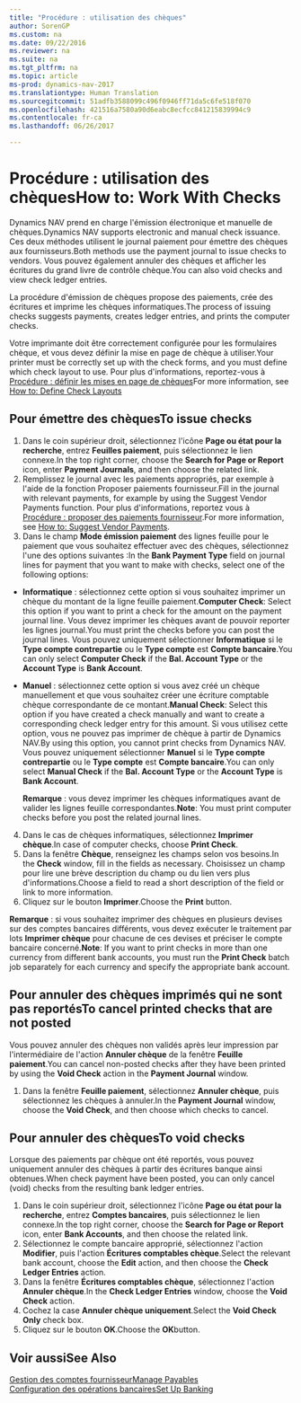 ```yaml
---
title: "Procédure : utilisation des chèques"
author: SorenGP
ms.custom: na
ms.date: 09/22/2016
ms.reviewer: na
ms.suite: na
ms.tgt_pltfrm: na
ms.topic: article
ms-prod: dynamics-nav-2017
ms.translationtype: Human Translation
ms.sourcegitcommit: 51adfb3588099c496f0946ff71da5c6fe518f070
ms.openlocfilehash: 421516a7580a90d6eabc8ecfcc841215839994c9
ms.contentlocale: fr-ca
ms.lasthandoff: 06/26/2017

---
```


# <a name="how-to-work-with-checks"></a><span data-ttu-id="f81ef-102">Procédure : utilisation des chèques</span><span class="sxs-lookup"><span data-stu-id="f81ef-102">How to: Work With Checks</span></span>
<span data-ttu-id="f81ef-103">Dynamics NAV prend en charge l'émission électronique et manuelle de chèques.</span><span class="sxs-lookup"><span data-stu-id="f81ef-103">Dynamics NAV supports electronic and manual check issuance.</span></span> <span data-ttu-id="f81ef-104">Ces deux méthodes utilisent le journal paiement pour émettre des chèques aux fournisseurs.</span><span class="sxs-lookup"><span data-stu-id="f81ef-104">Both methods use the payment journal to issue checks to vendors.</span></span> <span data-ttu-id="f81ef-105">Vous pouvez également annuler des chèques et afficher les écritures du grand livre de contrôle chèque.</span><span class="sxs-lookup"><span data-stu-id="f81ef-105">You can also void checks and view check ledger entries.</span></span>

<span data-ttu-id="f81ef-106">La procédure d'émission de chèques propose des paiements, crée des écritures et imprime les chèques informatiques.</span><span class="sxs-lookup"><span data-stu-id="f81ef-106">The process of issuing checks suggests payments, creates ledger entries, and prints the computer checks.</span></span>

<span data-ttu-id="f81ef-107">Votre imprimante doit être correctement configurée pour les formulaires chèque, et vous devez définir la mise en page de chèque à utiliser.</span><span class="sxs-lookup"><span data-stu-id="f81ef-107">Your printer must be correctly set up with the check forms, and you must define which check layout to use.</span></span> <span data-ttu-id="f81ef-108">Pour plus d'informations, reportez-vous à [Procédure : définir les mises en page de chèques](finance-setup-how-define-check-layouts.md)</span><span class="sxs-lookup"><span data-stu-id="f81ef-108">For more information, see [How to: Define Check Layouts](finance-setup-how-define-check-layouts.md)</span></span>

## <a name="to-issue-checks"></a><span data-ttu-id="f81ef-109">Pour émettre des chèques</span><span class="sxs-lookup"><span data-stu-id="f81ef-109">To issue checks</span></span>
1. <span data-ttu-id="f81ef-110">Dans le coin supérieur droit, sélectionnez l'icône **Page ou état pour la recherche**, entrez **Feuilles paiement**, puis sélectionnez le lien connexe.</span><span class="sxs-lookup"><span data-stu-id="f81ef-110">In the top right corner, choose the **Search for Page or Report** icon, enter **Payment Journals**, and then choose the related link.</span></span>
2. <span data-ttu-id="f81ef-111">Remplissez le journal avec les paiements appropriés, par exemple à l'aide de la fonction Proposer paiements fournisseur.</span><span class="sxs-lookup"><span data-stu-id="f81ef-111">Fill in the journal with relevant payments, for example by using the Suggest Vendor Payments function.</span></span> <span data-ttu-id="f81ef-112">Pour plus d'informations, reportez vous à [Procédure : proposer des paiements fournisseur](payables-how-suggest-vendor-payments.md).</span><span class="sxs-lookup"><span data-stu-id="f81ef-112">For more information, see [How to: Suggest Vendor Payments](payables-how-suggest-vendor-payments.md).</span></span>
3. <span data-ttu-id="f81ef-113">Dans le champ **Mode émission paiement** des lignes feuille pour le paiement que vous souhaitez effectuer avec des chèques, sélectionnez l'une des options suivantes :</span><span class="sxs-lookup"><span data-stu-id="f81ef-113">In the **Bank Payment Type** field on journal lines for payment that you want to make with checks, select one of the following options:</span></span>

 - <span data-ttu-id="f81ef-114">**Informatique** : sélectionnez cette option si vous souhaitez imprimer un chèque du montant de la ligne feuille paiement.</span><span class="sxs-lookup"><span data-stu-id="f81ef-114">**Computer Check**: Select this option if you want to print a check for the amount on the payment journal line.</span></span> <span data-ttu-id="f81ef-115">Vous devez imprimer les chèques avant de pouvoir reporter les lignes journal.</span><span class="sxs-lookup"><span data-stu-id="f81ef-115">You must print the checks before you can post the journal lines.</span></span> <span data-ttu-id="f81ef-116">Vous pouvez uniquement sélectionner **Informatique** si le **Type compte contrepartie** ou le **Type compte** est **Compte bancaire**.</span><span class="sxs-lookup"><span data-stu-id="f81ef-116">You can only select **Computer Check** if the **Bal. Account Type** or the **Account Type** is **Bank Account**.</span></span>

 - <span data-ttu-id="f81ef-117">**Manuel** : sélectionnez cette option si vous avez créé un chèque manuellement et que vous souhaitez créer une écriture comptable chèque correspondante de ce montant.</span><span class="sxs-lookup"><span data-stu-id="f81ef-117">**Manual Check**: Select this option if you have created a check manually and want to create a corresponding check ledger entry for this amount.</span></span> <span data-ttu-id="f81ef-118">Si vous utilisez cette option, vous ne pouvez pas imprimer de chèque à partir de Dynamics NAV.</span><span class="sxs-lookup"><span data-stu-id="f81ef-118">By using this option, you cannot print checks from Dynamics NAV.</span></span> <span data-ttu-id="f81ef-119">Vous pouvez uniquement sélectionner **Manuel** si le **Type compte contrepartie** ou le **Type compte** est **Compte bancaire**.</span><span class="sxs-lookup"><span data-stu-id="f81ef-119">You can only select **Manual Check** if the **Bal. Account Type** or the **Account Type** is **Bank Account**.</span></span>

    <span data-ttu-id="f81ef-120">**Remarque** : vous devez imprimer les chèques informatiques avant de valider les lignes feuille correspondantes.</span><span class="sxs-lookup"><span data-stu-id="f81ef-120">**Note**: You must print computer checks before you post the related journal lines.</span></span>
4. <span data-ttu-id="f81ef-121">Dans le cas de chèques informatiques, sélectionnez **Imprimer chèque**.</span><span class="sxs-lookup"><span data-stu-id="f81ef-121">In case of computer checks, choose **Print Check**.</span></span>
5. <span data-ttu-id="f81ef-122">Dans la fenêtre **Chèque**, renseignez les champs selon vos besoins.</span><span class="sxs-lookup"><span data-stu-id="f81ef-122">In the **Check** window, fill in the fields as necessary.</span></span> <span data-ttu-id="f81ef-123">Choisissez un champ pour lire une brève description du champ ou du lien vers plus d'informations.</span><span class="sxs-lookup"><span data-stu-id="f81ef-123">Choose a field to read a short description of the field or link to more information.</span></span>
6. <span data-ttu-id="f81ef-124">Cliquez sur le bouton **Imprimer**.</span><span class="sxs-lookup"><span data-stu-id="f81ef-124">Choose the **Print** button.</span></span>

<span data-ttu-id="f81ef-125">**Remarque** : si vous souhaitez imprimer des chèques en plusieurs devises sur des comptes bancaires différents, vous devez exécuter le traitement par lots **Imprimer chèque** pour chacune de ces devises et préciser le compte bancaire concerné.</span><span class="sxs-lookup"><span data-stu-id="f81ef-125">**Note**: If you want to print checks in more than one currency from different bank accounts, you must run the **Print Check** batch job separately for each currency and specify the appropriate bank account.</span></span>

## <a name="to-cancel-printed-checks-that-are-not-posted"></a><span data-ttu-id="f81ef-126">Pour annuler des chèques imprimés qui ne sont pas reportés</span><span class="sxs-lookup"><span data-stu-id="f81ef-126">To cancel printed checks that are not posted</span></span>
<span data-ttu-id="f81ef-127">Vous pouvez annuler des chèques non validés après leur impression par l'intermédiaire de l'action **Annuler chèque** de la fenêtre **Feuille paiement**.</span><span class="sxs-lookup"><span data-stu-id="f81ef-127">You can cancel non-posted checks after they have been printed by using the **Void Check** action in the **Payment Journal** window.</span></span>
1. <span data-ttu-id="f81ef-128">Dans la fenêtre **Feuille paiement**, sélectionnez **Annuler chèque**, puis sélectionnez les chèques à annuler.</span><span class="sxs-lookup"><span data-stu-id="f81ef-128">In the **Payment Journal** window, choose the **Void Check**, and then choose which checks to cancel.</span></span>

## <a name="to-void-checks"></a><span data-ttu-id="f81ef-129">Pour annuler des chèques</span><span class="sxs-lookup"><span data-stu-id="f81ef-129">To void checks</span></span>
<span data-ttu-id="f81ef-130">Lorsque des paiements par chèque ont été reportés, vous pouvez uniquement annuler des chèques à partir des écritures banque ainsi obtenues.</span><span class="sxs-lookup"><span data-stu-id="f81ef-130">When check payment have been posted, you can only cancel (void) checks from the resulting bank ledger entries.</span></span>

1. <span data-ttu-id="f81ef-131">Dans le coin supérieur droit, sélectionnez l'icône **Page ou état pour la recherche**, entrez **Comptes bancaires**, puis sélectionnez le lien connexe.</span><span class="sxs-lookup"><span data-stu-id="f81ef-131">In the top right corner, choose the **Search for Page or Report** icon, enter **Bank Accounts**, and then choose the related link.</span></span>
2. <span data-ttu-id="f81ef-132">Sélectionnez le compte bancaire approprié, sélectionnez l'action **Modifier**, puis l'action **Écritures comptables chèque**.</span><span class="sxs-lookup"><span data-stu-id="f81ef-132">Select the relevant bank account, choose the **Edit** action, and then choose the **Check Ledger Entries** action.</span></span>
3. <span data-ttu-id="f81ef-133">Dans la fenêtre **Écritures comptables chèque**, sélectionnez l'action **Annuler chèque**.</span><span class="sxs-lookup"><span data-stu-id="f81ef-133">In the **Check Ledger Entries** window, choose the **Void Check** action.</span></span>
4. <span data-ttu-id="f81ef-134">Cochez la case **Annuler chèque uniquement**.</span><span class="sxs-lookup"><span data-stu-id="f81ef-134">Select the **Void Check Only** check box.</span></span>
5. <span data-ttu-id="f81ef-135">Cliquez sur le bouton **OK**.</span><span class="sxs-lookup"><span data-stu-id="f81ef-135">Choose the **OK**button.</span></span>

## <a name="see-also"></a><span data-ttu-id="f81ef-136">Voir aussi</span><span class="sxs-lookup"><span data-stu-id="f81ef-136">See Also</span></span>
[<span data-ttu-id="f81ef-137">Gestion des comptes fournisseur</span><span class="sxs-lookup"><span data-stu-id="f81ef-137">Manage Payables</span></span>](payables-manage-payables.md)  
[<span data-ttu-id="f81ef-138">Configuration des opérations bancaires</span><span class="sxs-lookup"><span data-stu-id="f81ef-138">Set Up Banking</span></span>](bank-setup-banking.md)  

